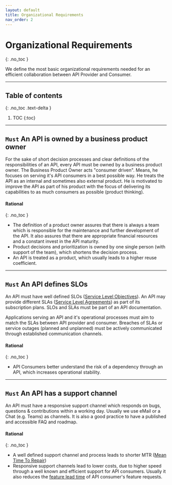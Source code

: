 ```yaml
---
layout: default
title: Organizational Requirements
nav_order: 2
---
```


Organizational Requirements
===========================
{: .no_toc }

We define the most basic organizational requirements needed for an efficient collaboration between API Provider and Consumer.

---

## Table of contents
{: .no_toc .text-delta }

1. TOC
{:toc}

---

## `Must` An API is owned by a business product owner

For the sake of short decision processes and clear definitions of the responsibilities of an API, every API must be owned by a business product owner. The Business Product Owner acts "consumer driven". Means, he focuses on serving it's API consumers in a best possible way. He treats the API as an internal and sometimes also external product. He is motivated to improve the API as part of his product with the focus of delivering its capabilities to as much consumers as possible (product thinking).

#### Rational
{: .no_toc }
- The definition of a product owner assures that there is always a team which is responsible for the maintenance and further development of the API. It also assures that there are appropriate financial resources and a constant invest in the API maturity.
- Product decisions and prioritization is owned by one single person (with support of the team), which shortens the decision process.
- An API is treated as a product, which usually leads to a higher reuse coefficient.

---

## `Must` An API defines SLOs

An API must have well defined SLOs ([Service Level Objectives](https://en.wikipedia.org/wiki/Service-level_objective)). An API may provide different SLAs ([Service Level Agreements](https://en.wikipedia.org/wiki/Service-level_agreement)) as part of its subscription plans. SLOs and SLAs must be part of an API documentation.

Applications serving an API and it's operational processes must aim to match the SLAs between API provider and consumer. Breaches of SLAs or service outages (planned and unplanned) must be actively communicated through established communication channels.

#### Rational
{: .no_toc }
- API Consumers better understand the risk of a dependency through an API, which increases operational stability.

---

## `Must` An API has a support channel

An API must have a responsive support channel which responds on bugs, questions & contributions within a working day. Usually we use eMail or a Chat (e.g. Teams) as channels. It is also a good practice to have a published and accessible FAQ and roadmap.

#### Rational
{: .no_toc }
- A well defined support channel and process leads to shorter MTR ([Mean Time To Repair](https://en.wikipedia.org/wiki/Mean_time_to_repair))
- Responsive support channels lead to lower costs, due to higher speed through a well known and efficient support for API consumers. Usually it also reduces the [feature lead time](https://en.wikipedia.org/wiki/Lead_time) of API consumer's feature requests.